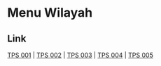 # Menu Wilayah

## Link

[TPS 001](https://github.com/gigit-pemilu/pemilu-2024-16-sumatera-selatan/tree/main/pileg-dpr/hitung-suara/sub/16-sumatera-selatan/sub/73-kota-lubuk-linggau/sub/01-lubuk-linggau-timur-i/sub/1015-taba-koji/sub/001-tps)
 | 
[TPS 002](https://github.com/gigit-pemilu/pemilu-2024-16-sumatera-selatan/tree/main/pileg-dpr/hitung-suara/sub/16-sumatera-selatan/sub/73-kota-lubuk-linggau/sub/01-lubuk-linggau-timur-i/sub/1015-taba-koji/sub/002-tps)
 | 
[TPS 003](https://github.com/gigit-pemilu/pemilu-2024-16-sumatera-selatan/tree/main/pileg-dpr/hitung-suara/sub/16-sumatera-selatan/sub/73-kota-lubuk-linggau/sub/01-lubuk-linggau-timur-i/sub/1015-taba-koji/sub/003-tps)
 | 
[TPS 004](https://github.com/gigit-pemilu/pemilu-2024-16-sumatera-selatan/tree/main/pileg-dpr/hitung-suara/sub/16-sumatera-selatan/sub/73-kota-lubuk-linggau/sub/01-lubuk-linggau-timur-i/sub/1015-taba-koji/sub/004-tps)
 | 
[TPS 005](https://github.com/gigit-pemilu/pemilu-2024-16-sumatera-selatan/tree/main/pileg-dpr/hitung-suara/sub/16-sumatera-selatan/sub/73-kota-lubuk-linggau/sub/01-lubuk-linggau-timur-i/sub/1015-taba-koji/sub/005-tps)

